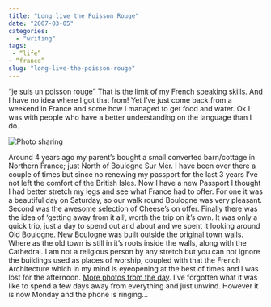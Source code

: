 ```yaml
---
title: "Long live the Poisson Rouge"
date: "2007-03-05"
categories:
  - "writing"
tags:
 - “life”
- “france”
slug: "long-live-the-poisson-rouge"
---
```


“je suis un poisson rouge” That is the limit of my French speaking skills. And I have no idea where I got that from! Yet I’ve just come back from a weekend in France and some how I managed to get food and water. Ok I was with people who have a better understanding on the language than I do.

![Photo sharing][image-1]

Around 4 years ago my parent’s bought a small converted barn/cottage in Northern France; just North of Boulogne Sur Mer. I have been over there a couple of times but since no renewing my passport for the last 3 years I’ve not left the comfort of the British Isles. Now I have a new Passport I thought I had better stretch my legs and see what France had to offer. For one it was a beautiful day on Saturday, so our walk round Boulogne was very pleasant. Second was the awesome selection of Cheese’s on offer. Finally there was the idea of ‘getting away from it all’, worth the trip on it’s own. It was only a quick trip, just a day to spend out and about and we spent it looking around Old Boulogne. New Boulogne was built outside the original town walls. Where as the old town is still in it’s roots inside the walls, along with the Cathedral. I am not a religious person by any stretch but you can not ignore the buildings used as places of worship, coupled with that the French Architecture which in my mind is eyeopening at the best of times and I was lost for the afternoon. [More photos from the day][1]. I’ve forgotten what it was like to spend a few days away from everything and just unwind. However it is now Monday and the phone is ringing…

[1]:	https://www.flickr.com/photos/funkylarma/sets/72157594569874798/

[image-1]:	/images/410401969.jpg